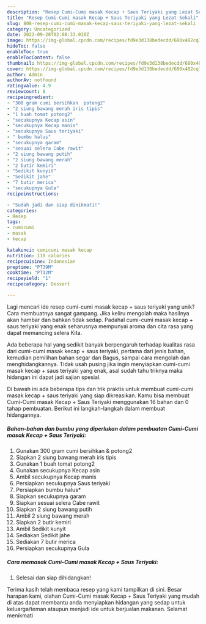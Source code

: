 ```yaml
---
description: "Resep Cumi-Cumi masak Kecap + Saus Teriyaki yang Lezat Sekali"
title: "Resep Cumi-Cumi masak Kecap + Saus Teriyaki yang Lezat Sekali"
slug: 808-resep-cumi-cumi-masak-kecap-saus-teriyaki-yang-lezat-sekali
category: Uncategorized
date: 2022-09-28T02:08:33.010Z
image: https://img-global.cpcdn.com/recipes/fd9e3d138bedecdd/680x482cq70/cumi-cumi-masak-kecap-saus-teriyaki-foto-resep-utama.jpg
hideToc: false
enableToc: true
enableTocContent: false
thumbnail: https://img-global.cpcdn.com/recipes/fd9e3d138bedecdd/680x482cq70/cumi-cumi-masak-kecap-saus-teriyaki-foto-resep-utama.jpg
cover: https://img-global.cpcdn.com/recipes/fd9e3d138bedecdd/680x482cq70/cumi-cumi-masak-kecap-saus-teriyaki-foto-resep-utama.jpg
author: Admin
authorAv: notfound
ratingvalue: 4.9
reviewcount: 8
recipeingredient:
- "300 gram cumi bersihkan  potong2"
- "2 siung bawang merah iris tipis"
- "1 buah tomat potong2"
- "secukupnya Kecap asin"
- "secukupnya Kecap manis"
- "secukupnya Saus teriyaki"
- " bumbu halus"
- "secukupnya garam"
- "sesuai selera Cabe rawit"
- "2 siung bawang putih"
- "2 siung bawang merah"
- "2 butir kemiri"
- "Sedikit kunyit"
- "Sedikit jahe"
- "7 butir merica"
- "secukupnya Gula"
recipeinstructions:

- "Sudah jadi dan siap dinikmati!"
categories:
- Resep
tags:
- cumicumi
- masak
- kecap

katakunci: cumicumi masak kecap 
nutrition: 110 calories
recipecuisine: Indonesian
preptime: "PT39M"
cooktime: "PT32M"
recipeyield: "1"
recipecategory: Dessert

---
```





Lagi mencari ide resep cumi-cumi masak kecap + saus teriyaki yang unik? Cara membuatnya sangat gampang. Jika keliru mengolah maka hasilnya akan hambar dan bahkan tidak sedap. Padahal cumi-cumi masak kecap + saus teriyaki yang enak seharusnya mempunyai aroma dan cita rasa yang dapat memancing selera Kita.





Ada beberapa hal yang sedikit banyak berpengaruh terhadap kualitas rasa dari cumi-cumi masak kecap + saus teriyaki, pertama dari jenis bahan, kemudian pemilihan bahan segar dan Bagus, sampai cara mengolah dan menghidangkannya. Tidak usah pusing jika ingin menyiapkan cumi-cumi masak kecap + saus teriyaki yang enak,      asal sudah tahu triknya maka hidangan ini dapat jadi sajian spesial.





















Di bawah ini ada beberapa tips dan trik praktis untuk membuat cumi-cumi masak kecap + saus teriyaki yang siap dikreasikan. Kamu bisa membuat Cumi-Cumi masak Kecap + Saus Teriyaki menggunakan 16 bahan dan 0 tahap pembuatan. Berikut ini langkah-langkah dalam membuat hidangannya.

<!--inarticleads1-->

##### Bahan-bahan dan bumbu yang diperlukan dalam pembuatan Cumi-Cumi masak Kecap + Saus Teriyaki:

1. Gunakan 300 gram cumi bersihkan &amp; potong2
1. Siapkan 2 siung bawang merah iris tipis
1. Gunakan 1 buah tomat potong2
1. Gunakan secukupnya Kecap asin
1. Ambil secukupnya Kecap manis
1. Persiapkan secukupnya Saus teriyaki
1. Persiapkan  bumbu halus*
1. Siapkan secukupnya garam
1. Siapkan sesuai selera Cabe rawit
1. Siapkan 2 siung bawang putih
1. Ambil 2 siung bawang merah
1. Siapkan 2 butir kemiri
1. Ambil Sedikit kunyit
1. Sediakan Sedikit jahe
1. Sediakan 7 butir merica
1. Persiapkan secukupnya Gula




<!--inarticleads2-->

##### Cara memasak Cumi-Cumi masak Kecap + Saus Teriyaki:


1. Selesai dan siap dihidangkan!



Terima kasih telah membaca resep yang kami tampilkan di sini. Besar harapan kami, olahan Cumi-Cumi masak Kecap + Saus Teriyaki yang mudah di atas dapat membantu anda menyiapkan hidangan yang sedap untuk keluarga/teman ataupun menjadi ide untuk berjualan makanan. Selamat menikmati
